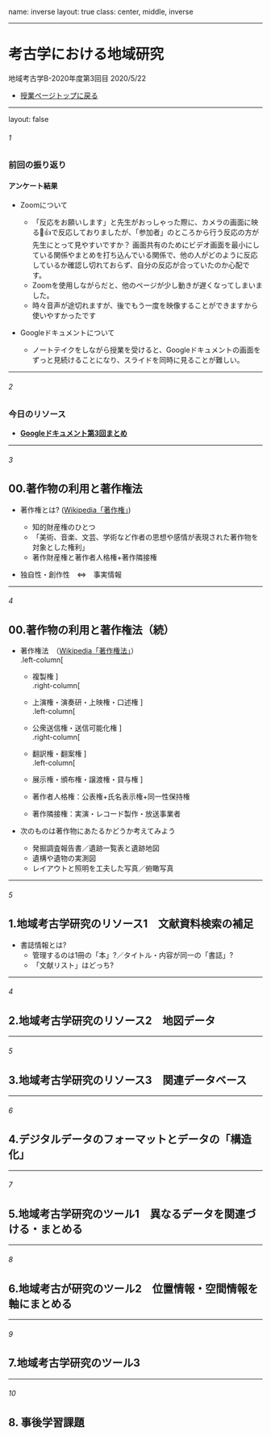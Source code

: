 name: inverse
layout: true
class: center, middle, inverse

---
# 考古学における地域研究 
地域考古学B-2020年度第3回目
2020/5/22
* [授業ページトップに戻る](https://kotdijian.github.io/ChiikiKoukoB-2020/)

---
layout: false
###### 1
### 前回の振り返り
#### アンケート結果  
* Zoomについて
    * 「反応をお願いします」と先生がおっしゃった際に、カメラの画面に映る👏👍で反応しておりましたが、「参加者」のところから行う反応の方が先生にとって見やすいですか？ 画面共有のためにビデオ画面を最小にしている関係やまとめを打ち込んでいる関係で、他の人がどのように反応しているか確認し切れておらず、自分の反応が合っていたのか心配です。  
    * Zoomを使用しながらだと、他のページが少し動きが遅くなってしまいました。  
    * 時々音声が途切れますが、後でもう一度を映像することができますから使いやすかったです  

* Googleドキュメントについて  
    * ノートテイクをしながら授業を受けると、Googleドキュメントの画面をずっと見続けることになり、スライドを同時に見ることが難しい。  

---
###### 2
### 今日のリソース
* **[Googleドキュメント第3回まとめ](https://drive.google.com/open?id=1RWiQch4dFV0e2y9XPXjsOM-Lehzhssed4hQEKZ4Oqow)**    

---
###### 3
## 00.著作物の利用と著作権法

* 著作権とは? ([Wikipedia「著作権」](https://ja.wikipedia.org/wiki/%E8%91%97%E4%BD%9C%E6%A8%A9))   
    * 知的財産権のひとつ  
    * 「美術、音楽、文芸、学術など作者の思想や感情が表現された著作物を対象とした権利」  
    * 著作財産権と著作者人格権+著作隣接権
    
* 独自性・創作性　⇔　事実情報  

---
###### 4
## 00.著作物の利用と著作権法（続）
* 著作権法　（[Wikipedia「著作権法」](https://ja.wikipedia.org/wiki/%E8%91%97%E4%BD%9C%E6%A8%A9%E6%B3%95)）  
.left-column[
    * 複製権
    ]  
.right-column[
    * 上演権・演奏研・上映権・口述権
    ]  
.left-column[
    * 公衆送信権・送信可能化権
    ]  
.right-column[
    * 翻訳権・翻案権
    ]  
.left-column[
    * 展示権・頒布権・譲渡権・貸与権
    ]  
    
    
    
    * 著作者人格権：公表権+氏名表示権+同一性保持権
    
    * 著作隣接権：実演・レコード製作・放送事業者  

* 次のものは著作物にあたるかどうか考えてみよう  
    * 発掘調査報告書／遺跡一覧表と遺跡地図  
    * 遺構や遺物の実測図  
    * レイアウトと照明を工夫した写真／俯瞰写真  
    
---
###### 5
## 1.地域考古学研究のリソース1　文献資料検索の補足
* 書誌情報とは?  
    * 管理するのは1冊の「本」?／タイトル・内容が同一の「書誌」?
    * 「文献リスト」はどっち?

---
###### 4
## 2.地域考古学研究のリソース2　地図データ

---
###### 5
## 3.地域考古学研究のリソース3　関連データベース

---
###### 6
## 4.デジタルデータのフォーマットとデータの「構造化」

---
###### 7
## 5.地域考古学研究のツール1　異なるデータを関連づける・まとめる

---
###### 8
## 6.地域考古が研究のツール2　位置情報・空間情報を軸にまとめる

---
###### 9
## 7.地域考古学研究のツール3

---
###### 10
## 8. 事後学習課題
